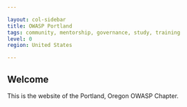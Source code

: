 ```yaml
---

layout: col-sidebar
title: OWASP Portland
tags: community, mentorship, governance, study, training
level: 0
region: United States

---
```


## Welcome

This is the website of the Portland, Oregon OWASP Chapter.

